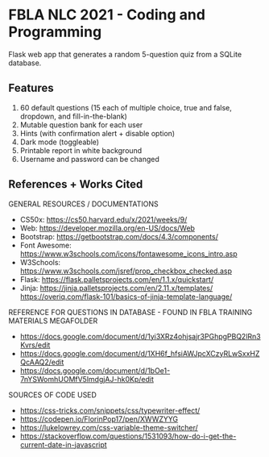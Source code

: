 # FBLA NLC 2021 - Coding and Programming
Flask web app that generates a random 5-question quiz from a SQLite database.

## Features
1. 60 default questions (15 each of multiple choice, true and false, dropdown, and fill-in-the-blank)
2. Mutable question bank for each user
2. Hints (with confirmation alert + disable option)
3. Dark mode (toggleable)
4. Printable report in white background
5. Username and password can be changed

## References + Works Cited
GENERAL RESOURCES / DOCUMENTATIONS
- CS50x: https://cs50.harvard.edu/x/2021/weeks/9/
- Web: https://developer.mozilla.org/en-US/docs/Web
- Bootstrap: https://getbootstrap.com/docs/4.3/components/
- Font Awesome: https://www.w3schools.com/icons/fontawesome_icons_intro.asp
- W3Schools: https://www.w3schools.com/jsref/prop_checkbox_checked.asp
- Flask: https://flask.palletsprojects.com/en/1.1.x/quickstart/
- Jinja: https://jinja.palletsprojects.com/en/2.11.x/templates/
https://overiq.com/flask-101/basics-of-jinja-template-language/

REFERENCE FOR QUESTIONS IN DATABASE - FOUND IN FBLA TRAINING MATERIALS MEGAFOLDER
- https://docs.google.com/document/d/1yi3XRz4ohjsajr3PGhpgPBQ2lRn3Kvrs/edit
- https://docs.google.com/document/d/1XH6f_hfsiAWJpcXCzyRLwSxxHZQcAAQ2/edit
- https://docs.google.com/document/d/1bOe1-7nYSWomhUOMfV5lmdgjAJ-hk0Kp/edit

SOURCES OF CODE USED
- https://css-tricks.com/snippets/css/typewriter-effect/
- https://codepen.io/FlorinPop17/pen/XWWZYYG
- https://lukelowrey.com/css-variable-theme-switcher/
- https://stackoverflow.com/questions/1531093/how-do-i-get-the-current-date-in-javascript
